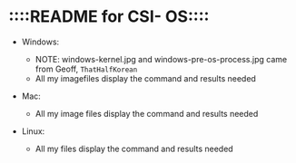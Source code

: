 ::::README for CSI- OS::::
==========================

- Windows: 
    - NOTE: windows-kernel.jpg and windows-pre-os-process.jpg came from Geoff, `ThatHalfKorean`  
    - All my imagefiles display the command and results needed

- Mac:
    - All my image files display the command and results needed
    
- Linux:
    - All my files display the command and results needed
